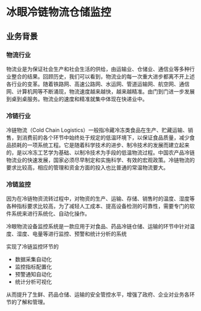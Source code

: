 # 冰眼冷链物流仓储监控

## 业务背景

### 物流行业

物流业是为保证社会生产和社会生活的供给，由运输业、仓储业、通信业等多种行业整合的结果。回顾历史，我们可以看到，物流业的每一次重大进步都离不开上述各行业的变革。随着铁路网、高速公路网、水运网、管道运输网、航空网、通信网、计算机网等不断涌现，物流速度越来越快，越来越精准。由门到门进一步发展到桌到桌服务。物流业的速度和精准就集中体现在快递业中。

### 冷链行业

冷链物流（Cold Chain Logistics）一般指冷藏冷冻类食品在生产、贮藏运输、销售，到消费前的各个环节中始终处于规定的低温环境下，以保证食品质量，减少食品损耗的一项系统工程。它是随着科学技术的进步、制冷技术的发展而建立起来的，是以冷冻工艺学为基础、以制冷技术为手段的低温物流过程。中国农产品冷链物流业的快速发展，国家必须尽早制定和实施科学、有效的宏观政策。冷链物流的要求比较高，相应的管理和资金方面的投入也比普通的常温物流要大。

### 冷链监控

因为在冷链物资流转过程中，对物资的生产、运输、存储、销售时的温度、湿度等各种指标要求比较高，为了减轻人工成本、提高设备检测的可靠性，需要专门的软件系统来进行系统化、自动化操作。

冷眼物流设备监控系统是一款应用于对食品、药品冷链仓储、运输的环节中针对温度、湿度、电量等进行监控、预警和统计分析的系统

实现了冷链监控环节的

- 数据采集自动化
- 监控指标配置化
- 预警通知自动化
- 统计分析可视化

从而提升了生鲜、药品仓储、运输的安全管控水平，增强了政府、企业对业务各环节的了解和管理。